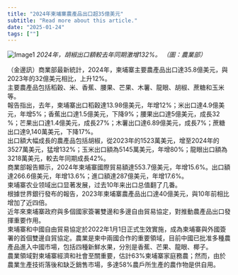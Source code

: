```yaml
---
title: "2024年柬埔寨農產品出口超35億美元"
subtitle: "Read more about this article."
date: "2025-01-24"
tags: [""]
---
```


![Image1](/thumbnails/Cambodia-Agricultural-Export.jpg "Meeting")
*2024年，胡椒出口額較去年同期激增132%。 （圖：農業部）*

（金邊訊）商業部最新統計，2024年，柬埔寨主要農產品出口達35.8億美元，與2023年的32億美元相比，上升12%。
<br/>
主要農產品包括稻穀、米、香蕉、腰果、芒果、木薯、龍眼、胡椒、蔗糖和玉米等。
<br/>
報告指出，去年，柬埔寨出口稻穀達13.98億美元，年增12%；米出口達4.9億美元，年增5%；香蕉出口達1.5億美元，下降9%；腰果出口達5億美元，成長32 %；芒果出口達1.4億美元，成長27%；木薯出口達6.89億美元，成長7%；蔗糖出口達9,140萬美元，下降17%。
<br/>
出口額大幅成長的農產品包括胡椒，從2023年的1523萬美元，增至2024年的3527萬美元，猛增132%；玉米出口額為5145萬美元，年增80%；龍眼出口額為3218萬美元，較去年同期成長42%。
<br/>
商業部報告顯示，2024年柬埔寨國際貿易額達553.7億美元，年增15.6%。出口額達266.6億美元，年增13.6%；進口額達287億美元，年增17.6%。
<br/>
柬埔寨农业领域出口显著发展，过去10年来出口总值翻了几番。
<br/>
根據世界銀行發布的報告，2023年柬埔寨農產品出口達40億美元，與10年前相比增加了近四倍。
<br/>
近年來柬埔寨政府與多個國家簽署雙邊和多邊自由貿易協定，對推動農產品出口發揮重要作用。
<br/>
柬埔寨和中國自由貿易協定於2022年1月1日正式生效實施，成為柬埔寨與外國簽署的首個雙邊自貿協定。農業是柬中兩國合作的重要領域，目前中國已批准多種農產品進入中國市場，包括四種新鮮水果，分別是香蕉、芒果、龍眼、椰子。
<br/>
農業領域對柬埔寨經濟和社會至關重要，估計63%柬埔寨家庭務農；然而，由於農業生產技術落後和缺乏銷售市場，多達58%農戶所生產的農作物是供自用。